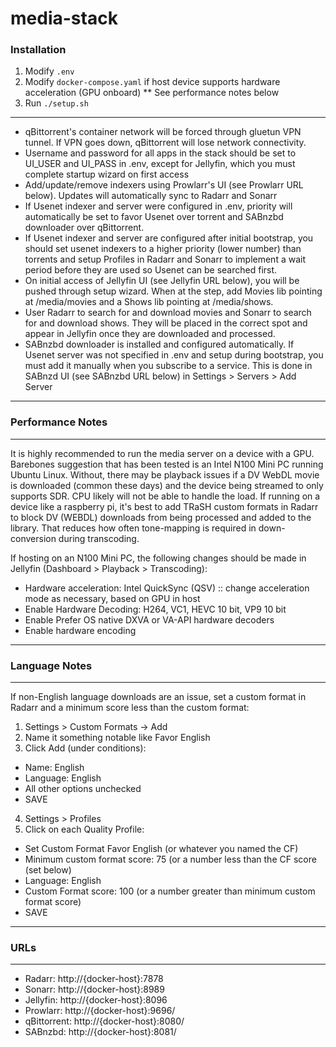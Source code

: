 # media-stack

### Installation
1. Modify `.env`
2. Modify `docker-compose.yaml` if host device supports hardware acceleration (GPU onboard) ** See performance notes below
3. Run `./setup.sh`

************

- qBittorrent's container network will be forced through gluetun VPN tunnel. If VPN goes down, qBittorrent will lose network connectivity.
- Username and password for all apps in the stack should be set to UI_USER and UI_PASS in .env, except for Jellyfin, which you must complete startup wizard on first access
- Add/update/remove indexers using Prowlarr's UI (see Prowlarr URL below). Updates will automatically sync to Radarr and Sonarr
- If Usenet indexer and server were configured in .env, priority will automatically be set to favor Usenet over torrent and SABnzbd downloader over qBittorrent.
- If Usenet indexer and server are configured after initial bootstrap, you should set usenet indexers to a higher priority (lower number) than torrents and setup Profiles in Radarr and Sonarr to implement a wait period before they are used so Usenet can be searched first.
- On initial access of Jellyfin UI (see Jellyfin URL below), you will be pushed through setup wizard. When at the step, add Movies lib pointing at /media/movies and a Shows lib pointing at /media/shows.
- User Radarr to search for and download movies and Sonarr to search for and download shows. They will be placed in the correct spot and appear in Jellyfin once they are downloaded and processed.
- SABnzbd downloader is installed and configured automatically. If Usenet server was not specified in .env and setup during bootstrap, you must add it manually when you subscribe to a service. This is done in SABnzd UI (see SABnzbd URL below) in Settings > Servers > Add Server


******************
### Performance Notes
******************
It is highly recommended to run the media server on a device with a GPU. Barebones suggestion that has been tested is an Intel N100 Mini PC running Ubuntu Linux. Without, there may be playback issues if a DV WebDL movie is downloaded (common these days) and the device being streamed to only supports SDR. CPU likely will not be able to handle the load. If running on a device like a raspberry pi, it's best to add TRaSH custom formats in Radarr to block DV (WEBDL) downloads from being processed and added to the library. That reduces how often tone-mapping is required in down-conversion during transcoding.

If hosting on an N100 Mini PC, the following changes should be made in Jellyfin (Dashboard > Playback > Transcoding):
- Hardware acceleration: Intel QuickSync (QSV) :: change acceleration mode as necessary, based on GPU in host
- Enable Hardware Decoding: H264, VC1, HEVC 10 bit, VP9 10 bit
- Enable Prefer OS native DXVA or VA-API hardware decoders
- Enable hardware encoding


********************
### Language Notes
********************
If non-English language downloads are an issue, set a custom format in Radarr and a minimum score less than the custom format:
1. Settings > Custom Formats -> Add
2. Name it something notable like Favor English
3. Click Add (under conditions):
  - Name: English
  - Language: English
  - All other options unchecked
  - SAVE
4. Settings > Profiles
5. Click on each Quality Profile:
  - Set Custom Format Favor English (or whatever you named the CF)
  - Minimum custom format score: 75 (or a number less than the CF score (set below)
  - Language: English
  - Custom Format score: 100 (or a number greater than minimum custom format score)
  - SAVE


************
### URLs
************
- Radarr: http://{docker-host}:7878
- Sonarr: http://{docker-host}:8989
- Jellyfin: http://{docker-host}:8096
- Prowlarr: http://{docker-host}:9696/
- qBittorrent: http://{docker-host}:8080/
- SABnzbd: http://{docker-host}:8081/
